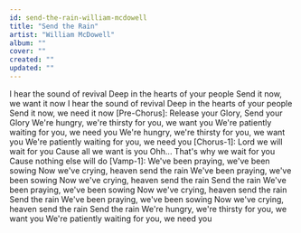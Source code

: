 ```yaml
---
id: send-the-rain-william-mcdowell
title: "Send the Rain"
artist: "William McDowell"
album: ""
cover: ""
created: ""
updated: ""
---
```


I hear the sound of revival
Deep in the hearts of your people
Send it now, we want it now
I hear the sound of revival
Deep in the hearts of your people
Send it now, we need it now
[Pre-Chorus]:
Release your Glory, Send your Glory
We're hungry, we're thirsty for you, we want you
We're patiently waiting for you, we need you
We're hungry, we're thirsty for you, we want you
We're patiently waiting for you, we need you
[Chorus-1]:
Lord we will wait for you
Cause all we want is you
Ohh...
That's why we wait for you
Cause nothing else will do
[Vamp-1]:
We've been praying, we've been sowing
Now we've crying, heaven send the rain
We've been praying, we've been sowing
Now we've crying, heaven send the rain
Send the rain
We've been praying, we've been sowing
Now we've crying, heaven send the rain
Send the rain
We've been praying, we've been sowing
Now we've crying, heaven send the rain
Send the rain
We're hungry, we're thirsty for you, we want you
We're patiently waiting for you, we need you